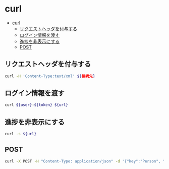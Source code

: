 # curl

- [curl](#curl)
  - [リクエストヘッダを付与する](#リクエストヘッダを付与する)
  - [ログイン情報を渡す](#ログイン情報を渡す)
  - [進捗を非表示にする](#進捗を非表示にする)
  - [POST](#post)


## リクエストヘッダを付与する

``` sh
curl -H 'Content-Type:text/xml' ${接続先}
```

## ログイン情報を渡す

``` bash
curl ${user}:${token} ${url}
```

## 進捗を非表示にする

``` bash
curl -s ${url}
```

## POST

``` bash
curl -X POST -H "Content-Type: application/json" -d '{"key":"Person", "level":1}' http://localhost:8080/person/greet 
```